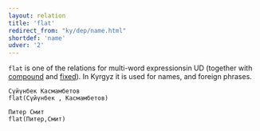 ```yaml
---
layout: relation
title: 'flat'
redirect_from: "ky/dep/name.html"
shortdef: 'name'
udver: '2'
---
```


`flat` is one of the relations for multi-word expressionsin UD (together with [compound]() and [fixed]()).
In Kyrgyz it is used for names, and foreign phrases.

~~~ sdparse
Сүйүнбек Касмамбетов
flat(Сүйүнбек , Касмамбетов)
~~~

~~~ sdparse
Питер Смит
flat(Питер,Смит)
~~~

